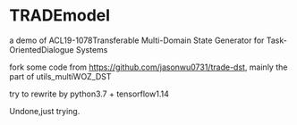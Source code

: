 # TRADEmodel
a demo of ACL19-1078Transferable Multi-Domain State Generator for Task-OrientedDialogue Systems

fork some code from https://github.com/jasonwu0731/trade-dst, mainly the part of utils_multiWOZ_DST

try to rewrite by python3.7 + tensorflow1.14

Undone,just trying.

